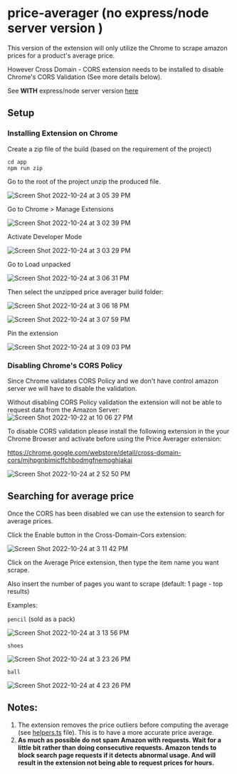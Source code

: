 # price-averager (no express/node server version ) 

This version of the extension will only utilize the Chrome to scrape amazon prices for a product's average price. 

However Cross Domain - CORS extension needs to be installed to disable Chrome's CORS Validation (See more details below). 

See **WITH** express/node server version [here](https://github.com/niccololampa/price-averager/tree/feature/price-averager-with-node-server)


## Setup 

### Installing Extension on Chrome 

Create a zip file of the build (based on the requirement of the project) 

```
cd app
npm run zip
```

Go to the root of the project unzip the produced file. 

![Screen Shot 2022-10-24 at 3 05 39 PM](https://user-images.githubusercontent.com/37615906/197467214-1de68c1d-83b6-4ba3-bc97-7104eefaf5d3.png)


Go to Chrome > Manage Extensions 

![Screen Shot 2022-10-24 at 3 02 39 PM](https://user-images.githubusercontent.com/37615906/197466724-e3dfab62-2794-490d-9a26-cb9b1a06201e.png)

Activate Developer Mode 

![Screen Shot 2022-10-24 at 3 03 29 PM](https://user-images.githubusercontent.com/37615906/197466837-6a99d2b0-5780-4838-920b-6c3990884307.png)

Go to Load unpacked 

![Screen Shot 2022-10-24 at 3 06 31 PM](https://user-images.githubusercontent.com/37615906/197467351-c71e2baf-8bb6-4f0f-98ea-4fcf016d33f5.png)

Then select the unzipped price averager build folder: 

![Screen Shot 2022-10-24 at 3 06 18 PM](https://user-images.githubusercontent.com/37615906/197467451-f1a09b2d-9f16-4517-9d93-411fca47e498.png)

![Screen Shot 2022-10-24 at 3 07 59 PM](https://user-images.githubusercontent.com/37615906/197467570-5443857c-f70c-4af7-a51a-4d7d8c507255.png)

Pin the extension 

![Screen Shot 2022-10-24 at 3 09 03 PM](https://user-images.githubusercontent.com/37615906/197467751-38d362aa-74e3-43eb-a6dc-e5cfc41f2473.png)


### Disabling Chrome's CORS Policy

Since Chrome validates CORS Policy and we don't have control amazon server we will have to disable the validation. 

Without disabling CORS Policy validation the extension will not be able to request data from the Amazon Server: 
![Screen Shot 2022-10-22 at 10 06 27 PM](https://user-images.githubusercontent.com/37615906/197464740-6d3bb123-e0fe-45b2-9ed9-b956a3e97f14.png)

To disable CORS validation please install the following extension in the your Chrome Browser and activate before using the Price Averager extension: 


https://chrome.google.com/webstore/detail/cross-domain-cors/mjhpgnbimicffchbodmgfnemoghjakai


![Screen Shot 2022-10-24 at 2 52 50 PM](https://user-images.githubusercontent.com/37615906/197465502-f529d43e-dc76-485c-99c2-93580876b203.png)


## Searching for average price 

Once the CORS has been disabled we can use the extension to search for average prices. 

Click the Enable button in the Cross-Domain-Cors extension:

![Screen Shot 2022-10-24 at 3 11 42 PM](https://user-images.githubusercontent.com/37615906/197468123-7196aacf-fc01-4dff-9b1b-cc97ac803415.png)

Click on the Average Price extension, then type the item name you want scrape. 

Also insert the number of pages you want to scrape (default: 1 page - top results) 

Examples: 

`pencil` (sold as a pack)

![Screen Shot 2022-10-24 at 3 13 56 PM](https://user-images.githubusercontent.com/37615906/197468506-02d8596c-fc8f-479c-a0cc-58f452da2242.png)

`shoes`

![Screen Shot 2022-10-24 at 3 23 26 PM](https://user-images.githubusercontent.com/37615906/197470080-f9f1427f-038a-439b-908b-e08b2f3ee556.png)

`ball`

![Screen Shot 2022-10-24 at 4 23 26 PM](https://user-images.githubusercontent.com/37615906/197481618-76b422ce-ea9a-4083-9009-fcf2c0c82921.png)


## Notes: 

1. The extension removes the price outliers before computing the average (see [helpers.ts](https://github.com/niccololampa/price-averager/blob/feature/price-averager-no-node-server/app/src/helper.tsx#L52-L68) file). This is to have a more accurate price average. 
2. **As much as possible do not spam Amazon with requests. Wait for a little bit rather than doing consecutive requests.  Amazon tends to block search page requests if it detects abnormal usage. And will result in the extension not being able to request prices for hours.**










